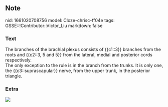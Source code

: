 ## Note
nid: 1661020708756
model: Cloze-chrisc-ff04e
tags: GSSE::!Contributor::Victor_Liu
markdown: false

### Text
<div>
  The branches of the brachial plexus consists of {{c1::3}}
  branches from the roots and {{c2::3, 5 and 5}} from the lateral,
  medial and posterior cords respectively.
</div>
<div>
  The only exception to the rule is in the branch from the trunks.
  It is only one, the {{c3::suprascapular}} nerve, from the upper
  trunk, in the posterior triangle.
</div>

### Extra
<img src="paste-b7c6fde11634c8fabf37126d3f39230ac4bd35ff.jpg">
